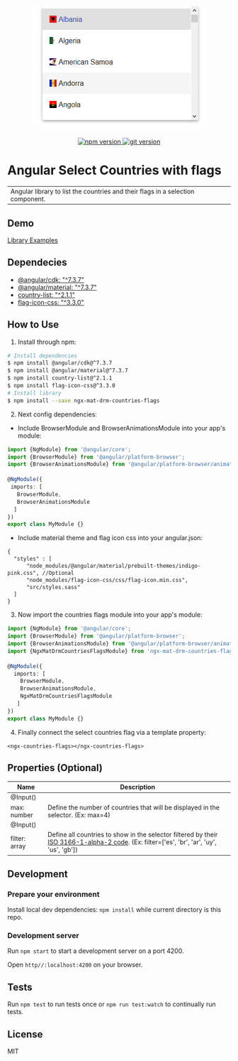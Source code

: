 <h1 align="center">
  <br>
  <img src="src/assets/countries-flags.png" alt="ngx-mat-drm-countries-flags">
  <br>
</h1>

<p align="center">
  <a href="https://badge.fury.io/js/ngx-mat-drm-countries-flags">
    <img src="https://badge.fury.io/js/ngx-mat-drm-countries-flags.svg" alt="npm version">
  </a>
  <a href="https://badge.fury.io/gh/drobinetm%2Fdrm-ng-countries-flags">
    <img src="https://badge.fury.io/gh/drobinetm%2Fdrm-ng-countries-flags.svg" alt="git version">
  </a>
</p>

# Angular Select Countries with flags

<table>
  <tr>
    <td>  
      Angular library to list the countries and their flags in a selection component.
    </td>
  </tr>
</table>

## Demo

[Library Examples](https://drobinetm.github.io/drm-ng-countries-flags/)

## Dependecies

* [@angular/cdk: "^7.3.7"](https://www.npmjs.com/package/@angular/cdk)   
* [@angular/material: "^7.3.7"](https://www.npmjs.com/package/@angular/material)
* [country-list: "^2.1.1"](https://www.npmjs.com/package/country-list)
* [flag-icon-css: "^3.3.0"](https://www.npmjs.com/package/flag-icon-css)

## How to Use

1. Install through npm:
```bash
# Install dependencies
$ npm install @angular/cdk@^7.3.7
$ npm install @angular/material@^7.3.7
$ npm install country-list@^2.1.1
$ npm install flag-icon-css@^3.3.0
# Install library
$ npm install --save ngx-mat-drm-countries-flags
```
2. Next config dependencies:
* Include BrowserModule and BrowserAnimationsModule into your app's module:
 ```typescript
import {NgModule} from '@angular/core';
import {BrowserModule} from '@angular/platform-browser';
import {BrowserAnimationsModule} from '@angular/platform-browser/animations';

@NgModule({
  imports: [
    BrowserModule, 
    BrowserAnimationsModule
   ]
})
export class MyModule {}
```
* Include material theme and flag icon css into your angular.json:
```jsmin 
{
  "styles" : [
      "node_modules/@angular/material/prebuilt-themes/indigo-pink.css", //Optional
      "node_modules/flag-icon-css/css/flag-icon.min.css",
      "src/styles.sass"
  ]
}
```
3. Now import the countries flags module into your app's module:
```typescript
import {NgModule} from '@angular/core';
import {BrowserModule} from '@angular/platform-browser';
import {BrowserAnimationsModule} from '@angular/platform-browser/animations';
import {NgxMatDrmCountriesFlagsModule} from 'ngx-mat-drm-countries-flags';

@NgModule({
  imports: [
    BrowserModule,
    BrowserAnimationsModule,
    NgxMatDrmCountriesFlagsModule
   ]
})
export class MyModule {}
```
4. Finally connect the select countries flag via a template property:
```angular2html
<ngx-countries-flags></ngx-countries-flags>
```

## Properties (Optional)

| Name | Description |
|------|-------------|
| @Input()
  max: number | Define the number of countries that will be displayed in the selector. (Ex: max=4) | 
| @Input()
  filter: array | Define all countries to show in the selector filtered by their [ISO 3166-1-alpha-2 code](https://www.iso.org/obp/ui/#search). (Ex: filter=['es', 'br', 'ar', 'uy', 'us', 'gb']) |
  
## Development

### Prepare your environment

Install local dev dependencies: `npm install` while current directory is this repo.
 
### Development server

Run `npm start` to start a development server on a port 4200.

Open `http//:localhost:4200` on your browser.

## Tests

Run `npm test` to run tests once or `npm run test:watch` to continually run tests.

## License

MIT
